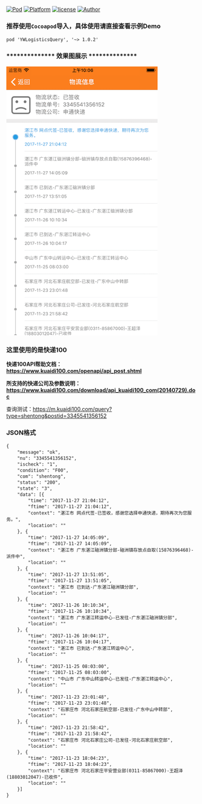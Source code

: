 [![Pod](https://img.shields.io/badge/Pod-1.0.2-orange.svg)](https://github.com/90candy/YWLogisticsQuery)
[![Platform](https://img.shields.io/badge/Platform-iOS-ff69b4.svg)](https://github.com/90candy)
[![license](https://img.shields.io/github/license/mashape/apistatus.svg)](https://github.com/90candy)
[![Author](https://img.shields.io/badge/Author-阿唯不知道-blue.svg)](https://www.jianshu.com/u/0f7d26d766f4)

### 推荐使用`Cocoapod`导入，具体使用请直接查看示例Demo

```
pod 'YWLogisticsQuery', '~> 1.0.2'
```

### ************** 效果图展示 **************
![效果图](./效果图.png)

### 这里使用的是快递100

**快递100API帮助文档：https://www.kuaidi100.com/openapi/api_post.shtml**

**所支持的快递公司及参数说明：https://www.kuaidi100.com/download/api_kuaidi100_com(20140729).doc**


查询测试：https://m.kuaidi100.com/query?type=shentong&postid=3345541356152

### JSON格式
```
{
	"message": "ok",
	"nu": "3345541356152",
	"ischeck": "1",
	"condition": "F00",
	"com": "shentong",
	"status": "200",
	"state": "3",
	"data": [{
		"time": "2017-11-27 21:04:12",
		"ftime": "2017-11-27 21:04:12",
		"context": "湛江市 网点代签-已签收，感谢您选择申通快递，期待再次为您服务。",
		"location": ""
	}, {
		"time": "2017-11-27 14:05:09",
		"ftime": "2017-11-27 14:05:09",
		"context": "湛江市 广东湛江硇洲镇分部-硇洲镇存放点自取(15876396468)-派件中",
		"location": ""
	}, {
		"time": "2017-11-27 13:51:05",
		"ftime": "2017-11-27 13:51:05",
		"context": "湛江市 已到达-广东湛江硇洲镇分部",
		"location": ""
	}, {
		"time": "2017-11-26 10:10:34",
		"ftime": "2017-11-26 10:10:34",
		"context": "湛江市 广东湛江转运中心-已发往-广东湛江硇洲镇分部",
		"location": ""
	}, {
		"time": "2017-11-26 10:04:17",
		"ftime": "2017-11-26 10:04:17",
		"context": "湛江市 已到达-广东湛江转运中心",
		"location": ""
	}, {
		"time": "2017-11-25 08:03:00",
		"ftime": "2017-11-25 08:03:00",
		"context": "中山市 广东中山转运中心-已发往-广东湛江转运中心",
		"location": ""
	}, {
		"time": "2017-11-23 23:01:48",
		"ftime": "2017-11-23 23:01:48",
		"context": "石家庄市 河北石家庄航空部-已发往-广东中山中转部",
		"location": ""
	}, {
		"time": "2017-11-23 21:58:42",
		"ftime": "2017-11-23 21:58:42",
		"context": "石家庄市 河北石家庄公司-已发往-河北石家庄航空部",
		"location": ""
	}, {
		"time": "2017-11-23 18:04:23",
		"ftime": "2017-11-23 18:04:23",
		"context": "石家庄市 河北石家庄平安营业部(0311-85867000)-王超泽(18803012047)-已收件",
		"location": ""
	}]
}         
```